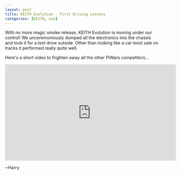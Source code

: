 ```yaml
---
layout: post
title: KEITH Evolution - First Driving Lessons
categories: [KEITH, evo]
---
```


With no more magic smoke release, KEITH Evolution is moving under our control! We unceremoniously dumped all the electronics into the chassis and took it for a test drive outside. Other than looking like a car-boot sale on tracks it performed really quite well.

Here's a short video to frighten away all the other PiWars competitors...

<iframe width="560" height="315" src="https://www.youtube.com/embed/46FSalseRkg" frameborder="0" allowfullscreen></iframe>

~Harry